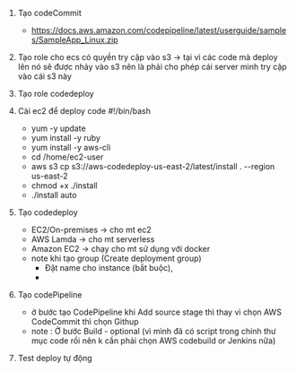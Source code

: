 1. Tạo codeCommit 
    - https://docs.aws.amazon.com/codepipeline/latest/userguide/samples/SampleApp_Linux.zip
2. Tạo role cho ecs có quyền try cập vào s3 -> tại vì các code mà deploy lên nó sẽ được nhảy vào s3 nên là phải cho phép cái server mình try cập vào cái s3 này
3. Tạo role codedeploy
4. Cài ec2 để deploy code
    #!/bin/bash
    - yum -y update
    - yum install -y ruby
    - yum install -y aws-cli
    - cd /home/ec2-user
    - aws s3 cp s3://aws-codedeploy-us-east-2/latest/install . --region us-east-2
    - chmod +x ./install
    - ./install auto
5. Tạo codedeploy
    - EC2/On-premises -> cho mt ec2
    - AWS Lamda -> cho mt serverless
    - Amazon EC2 -> chạy cho mt sử dụng với docker

    * note khi tạo group (Create deployment group)
        - Đặt name cho instance (bắt buộc),
        - 
6. Tạo codePipeline
    -  ở bước tạo CodePipeline khi Add source stage thì thay vì chọn AWS CodeCommit thì chọn Githup
    * note : Ở bước Build - optional (vì mình đã có script trong chính thư mục code rồi nên k cần phải chọn AWS codebuild or Jenkins nữa)
7. Test deploy tự động